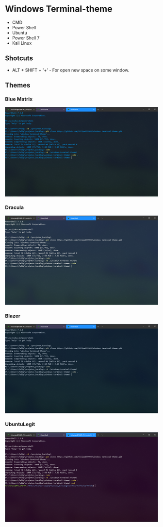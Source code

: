 # Windows Terminal-theme

- CMD
- Power Shell
- Ubuntu
- Power Shell 7
- Kali Linux

## Shotcuts

- ALT + SHIFT + '+' - For open new space on some window.

## Themes
### Blue Matrix
<img src="/Screenshots/Blue Matrix.png" alt="Blue Matrix">

### Dracula
<img src="/Screenshots/Dracula.png" alt="Dracula">

### Blazer
<img src="/Screenshots/Blazer.png" alt="Blazer">

### UbuntuLegit
<img src="/Screenshots/UbuntuLegit.png" alt="UbuntuLegit">
